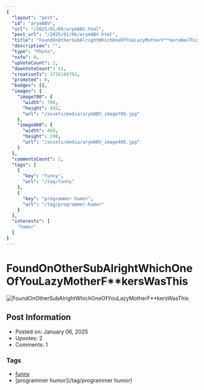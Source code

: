 ```yaml
---
{
  "layout": "post",
  "id": "arymABV",
  "url": "/2025/01/06/arymABV.html",
  "post_url": "/2025/01/06/arymABV.html",
  "title": "FoundOnOtherSubAlrightWhichOneOfYouLazyMotherF**kersWasThis",
  "description": "",
  "type": "Photo",
  "nsfw": 0,
  "upVoteCount": 2,
  "downVoteCount": 11,
  "creationTs": 1736184792,
  "promoted": 0,
  "badges": [],
  "images": {
    "image700": {
      "width": 700,
      "height": 442,
      "url": "/assets/media/arymABV_image700.jpg"
    },
    "image460": {
      "width": 460,
      "height": 290,
      "url": "/assets/media/arymABV_image460.jpg"
    }
  },
  "commentsCount": 1,
  "tags": [
    {
      "key": "funny",
      "url": "/tag/funny"
    },
    {
      "key": "programmer humor",
      "url": "/tag/programmer-humor"
    }
  ],
  "interests": [
    "humor"
  ]
}
---
```


# FoundOnOtherSubAlrightWhichOneOfYouLazyMotherF**kersWasThis

![FoundOnOtherSubAlrightWhichOneOfYouLazyMotherF**kersWasThis](/assets/media/arymABV_image700.jpg)

## Post Information

- Posted on: January 06, 2025
- Upvotes: 2
- Comments: 1

### Tags

- [funny](/tag/funny)
- [programmer humor](/tag/programmer humor)
